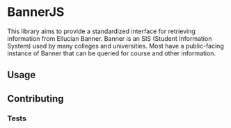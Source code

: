 # BannerJS

This library aims to provide a standardized interface for retrieving information from Ellucian Banner. Banner is an SIS (Student Information System) used by many colleges and universities. Most have a public-facing instance of Banner that can be queried for course and other information.


## Usage

## Contributing

### Tests
